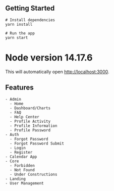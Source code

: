 
## Getting Started

```
# Install dependencies
yarn install

# Run the app
yarn start
```
# Node version 14.17.6 

This will automatically open [http://localhost:3000](http://localhost:3000).

## Features

```
- Admin
  - Home
  - Dashboard/Charts
  - FAQ
  - Help Center
  - Profile Activity
  - Profile Information
  - Profile Password
- Auth
  - Forgot Password
  - Forgot Password Submit
  - Login
  - Register
- Calendar App
- Core
  - Forbidden
  - Not Found
  - Under Constructions
- Landing
- User Management
```
